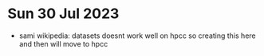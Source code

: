 # Sun 30 Jul 2023
- sami wikipedia: datasets doesnt work well on hpcc so creating this here and then will move to hpcc
